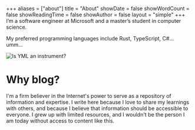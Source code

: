 +++
aliases = ["about"] 
title = "About"
showDate = false
showWordCount = false
showReadingTime = false
showAuthor = false
layout = "simple"
+++
I’m a software engineer at Microsoft and a master’s student in computer science.

My preferred programming languages include Rust, TypeScript, C#... umm...

![Is YML an instrument?](https://gibbystatic.blob.core.windows.net/static/yml.png)

# Why blog?
I'm a firm believer in the Internet's power to serve as a repository of information and expertise. 
I write here because I love to share my learnings with others, and because I believe that information should be accessible to everyone. 
I grew up with limited resources, and I wouldn't be the person I am today without access to content like this. 